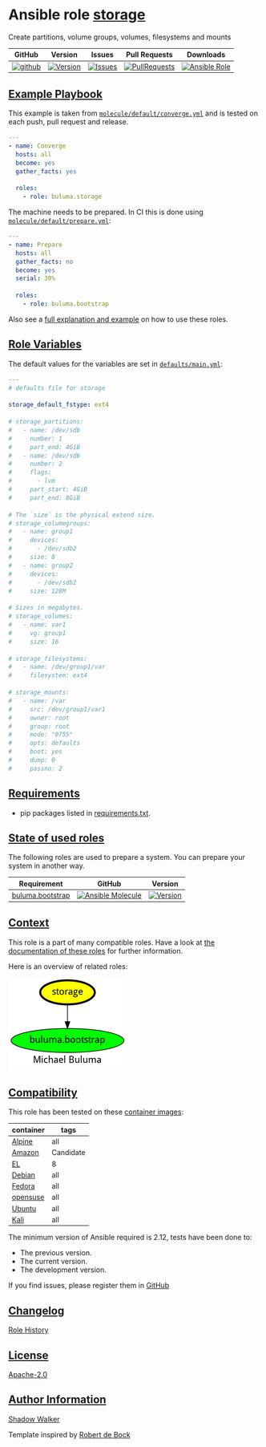 # Ansible role [storage](https://galaxy.ansible.com/ui/standalone/roles/buluma/storage/documentation)

Create partitions, volume groups, volumes, filesystems and mounts

|GitHub|Version|Issues|Pull Requests|Downloads|
|------|-------|------|-------------|---------|
|[![github](https://github.com/buluma/ansible-role-storage/actions/workflows/molecule.yml/badge.svg)](https://github.com/buluma/ansible-role-storage/actions/workflows/molecule.yml)|[![Version](https://img.shields.io/github/release/buluma/ansible-role-storage.svg)](https://github.com/buluma/ansible-role-storage/releases/)|[![Issues](https://img.shields.io/github/issues/buluma/ansible-role-storage.svg)](https://github.com/buluma/ansible-role-storage/issues/)|[![PullRequests](https://img.shields.io/github/issues-pr-closed-raw/buluma/ansible-role-storage.svg)](https://github.com/buluma/ansible-role-storage/pulls/)|[![Ansible Role](https://img.shields.io/ansible/role/d/buluma/storage)](https://galaxy.ansible.com/ui/standalone/roles/buluma/storage/documentation)|

## [Example Playbook](#example-playbook)

This example is taken from [`molecule/default/converge.yml`](https://github.com/buluma/ansible-role-storage/blob/master/molecule/default/converge.yml) and is tested on each push, pull request and release.

```yaml
---
- name: Converge
  hosts: all
  become: yes
  gather_facts: yes

  roles:
    - role: buluma.storage
```

The machine needs to be prepared. In CI this is done using [`molecule/default/prepare.yml`](https://github.com/buluma/ansible-role-storage/blob/master/molecule/default/prepare.yml):

```yaml
---
- name: Prepare
  hosts: all
  gather_facts: no
  become: yes
  serial: 30%

  roles:
    - role: buluma.bootstrap
```

Also see a [full explanation and example](https://buluma.github.io/how-to-use-these-roles.html) on how to use these roles.

## [Role Variables](#role-variables)

The default values for the variables are set in [`defaults/main.yml`](https://github.com/buluma/ansible-role-storage/blob/master/defaults/main.yml):

```yaml
---
# defaults file for storage

storage_default_fstype: ext4

# storage_partitions:
#   - name: /dev/sdb
#     number: 1
#     part_end: 4GiB
#   - name: /dev/sdb
#     number: 2
#     flags:
#       - lvm
#     part_start: 4GiB
#     part_end: 8GiB

# The `size` is the physical extend size.
# storage_volumegroups:
#   - name: group1
#     devices:
#       - /dev/sdb2
#     size: 8
#   - name: group2
#     devices:
#       - /dev/sdb2
#     size: 128M

# Sizes in megabytes.
# storage_volumes:
#   - name: var1
#     vg: group1
#     size: 16

# storage_filesystems:
#   - name: /dev/group1/var
#     filesystem: ext4

# storage_mounts:
#   - name: /var
#     src: /dev/group1/var1
#     owner: root
#     group: root
#     mode: "0755"
#     opts: defaults
#     boot: yes
#     dump: 0
#     passno: 2
```

## [Requirements](#requirements)

- pip packages listed in [requirements.txt](https://github.com/buluma/ansible-role-storage/blob/master/requirements.txt).

## [State of used roles](#state-of-used-roles)

The following roles are used to prepare a system. You can prepare your system in another way.

| Requirement | GitHub | Version |
|-------------|--------|--------|
|[buluma.bootstrap](https://galaxy.ansible.com/buluma/bootstrap)|[![Ansible Molecule](https://github.com/buluma/ansible-role-bootstrap/actions/workflows/molecule.yml/badge.svg)](https://github.com/buluma/ansible-role-bootstrap/actions/workflows/molecule.yml)|[![Version](https://img.shields.io/github/release/buluma/ansible-role-bootstrap.svg)](https://github.com/shadowwalker/ansible-role-bootstrap)|

## [Context](#context)

This role is a part of many compatible roles. Have a look at [the documentation of these roles](https://buluma.github.io/) for further information.

Here is an overview of related roles:

![dependencies](https://raw.githubusercontent.com/buluma/ansible-role-storage/png/requirements.png "Dependencies")

## [Compatibility](#compatibility)

This role has been tested on these [container images](https://hub.docker.com/u/buluma):

|container|tags|
|---------|----|
|[Alpine](https://hub.docker.com/repository/docker/buluma/alpine/general)|all|
|[Amazon](https://hub.docker.com/repository/docker/buluma/amazonlinux/general)|Candidate|
|[EL](https://hub.docker.com/repository/docker/buluma/enterpriselinux/general)|8|
|[Debian](https://hub.docker.com/repository/docker/buluma/debian/general)|all|
|[Fedora](https://hub.docker.com/repository/docker/buluma/fedora/general)|all|
|[opensuse](https://hub.docker.com/repository/docker/buluma/opensuse/general)|all|
|[Ubuntu](https://hub.docker.com/repository/docker/buluma/ubuntu/general)|all|
|[Kali](https://hub.docker.com/repository/docker/buluma/kali/general)|all|

The minimum version of Ansible required is 2.12, tests have been done to:

- The previous version.
- The current version.
- The development version.

If you find issues, please register them in [GitHub](https://github.com/buluma/ansible-role-storage/issues)

## [Changelog](#changelog)

[Role History](https://github.com/buluma/ansible-role-storage/blob/master/CHANGELOG.md)

## [License](#license)

[Apache-2.0](https://github.com/buluma/ansible-role-storage/blob/master/LICENSE)

## [Author Information](#author-information)

[Shadow Walker](https://buluma.github.io/)


Template inspired by [Robert de Bock](https://github.com/robertdebock)
